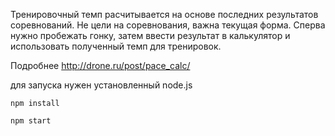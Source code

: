 Тренировочный темп расчитывается на основе последних результатов соревнований. Не цели на соревнования, важна текущая форма. Сперва нужно пробежать гонку, затем ввести результат в калькулятор и использовать полученный темп для тренировок.

 Подробнее http://drone.ru/post/pace_calc/

для запуска нужен установленный node.js

    npm install

    npm start
